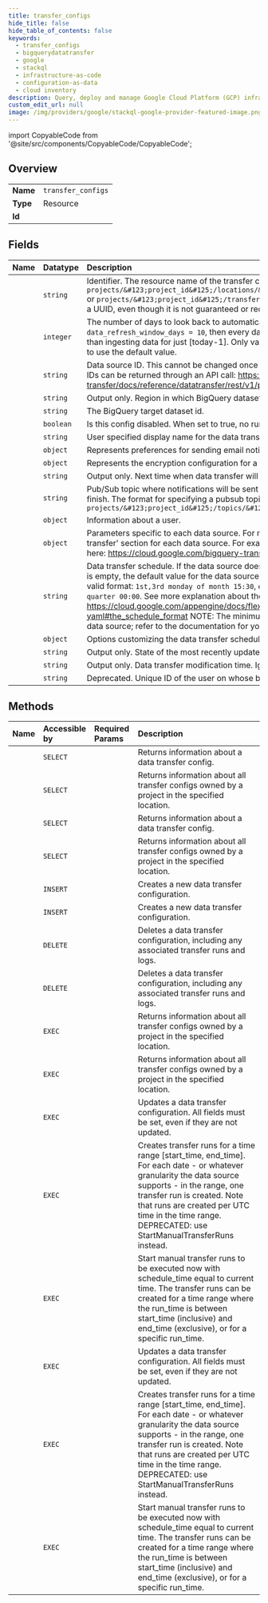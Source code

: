```yaml
---
title: transfer_configs
hide_title: false
hide_table_of_contents: false
keywords:
  - transfer_configs
  - bigquerydatatransfer
  - google    
  - stackql
  - infrastructure-as-code
  - configuration-as-data
  - cloud inventory
description: Query, deploy and manage Google Cloud Platform (GCP) infrastructure and resources using SQL
custom_edit_url: null
image: /img/providers/google/stackql-google-provider-featured-image.png
---
```


import CopyableCode from '@site/src/components/CopyableCode/CopyableCode';




## Overview
<table><tbody>
<tr><td><b>Name</b></td><td><code>transfer_configs</code></td></tr>
<tr><td><b>Type</b></td><td>Resource</td></tr>
<tr><td><b>Id</b></td><td><CopyableCode code="bigquerydatatransfer.transfer_configs" /></td></tr>
</tbody></table>

## Fields
| Name | Datatype | Description |
|:-----|:---------|:------------|
| <CopyableCode code="name" /> | `string` | Identifier. The resource name of the transfer config. Transfer config names have the form either `projects/&#123;project_id&#125;/locations/&#123;region&#125;/transferConfigs/&#123;config_id&#125;` or `projects/&#123;project_id&#125;/transferConfigs/&#123;config_id&#125;`, where `config_id` is usually a UUID, even though it is not guaranteed or required. The name is ignored when creating a transfer config. |
| <CopyableCode code="dataRefreshWindowDays" /> | `integer` | The number of days to look back to automatically refresh the data. For example, if `data_refresh_window_days = 10`, then every day BigQuery reingests data for [today-10, today-1], rather than ingesting data for just [today-1]. Only valid if the data source supports the feature. Set the value to 0 to use the default value. |
| <CopyableCode code="dataSourceId" /> | `string` | Data source ID. This cannot be changed once data transfer is created. The full list of available data source IDs can be returned through an API call: https://cloud.google.com/bigquery-transfer/docs/reference/datatransfer/rest/v1/projects.locations.dataSources/list |
| <CopyableCode code="datasetRegion" /> | `string` | Output only. Region in which BigQuery dataset is located. |
| <CopyableCode code="destinationDatasetId" /> | `string` | The BigQuery target dataset id. |
| <CopyableCode code="disabled" /> | `boolean` | Is this config disabled. When set to true, no runs will be scheduled for this transfer config. |
| <CopyableCode code="displayName" /> | `string` | User specified display name for the data transfer. |
| <CopyableCode code="emailPreferences" /> | `object` | Represents preferences for sending email notifications for transfer run events. |
| <CopyableCode code="encryptionConfiguration" /> | `object` | Represents the encryption configuration for a transfer. |
| <CopyableCode code="nextRunTime" /> | `string` | Output only. Next time when data transfer will run. |
| <CopyableCode code="notificationPubsubTopic" /> | `string` | Pub/Sub topic where notifications will be sent after transfer runs associated with this transfer config finish. The format for specifying a pubsub topic is: `projects/&#123;project_id&#125;/topics/&#123;topic_id&#125;` |
| <CopyableCode code="ownerInfo" /> | `object` | Information about a user. |
| <CopyableCode code="params" /> | `object` | Parameters specific to each data source. For more information see the bq tab in the 'Setting up a data transfer' section for each data source. For example the parameters for Cloud Storage transfers are listed here: https://cloud.google.com/bigquery-transfer/docs/cloud-storage-transfer#bq |
| <CopyableCode code="schedule" /> | `string` | Data transfer schedule. If the data source does not support a custom schedule, this should be empty. If it is empty, the default value for the data source will be used. The specified times are in UTC. Examples of valid format: `1st,3rd monday of month 15:30`, `every wed,fri of jan,jun 13:15`, and `first sunday of quarter 00:00`. See more explanation about the format here: https://cloud.google.com/appengine/docs/flexible/python/scheduling-jobs-with-cron-yaml#the_schedule_format NOTE: The minimum interval time between recurring transfers depends on the data source; refer to the documentation for your data source. |
| <CopyableCode code="scheduleOptions" /> | `object` | Options customizing the data transfer schedule. |
| <CopyableCode code="state" /> | `string` | Output only. State of the most recently updated transfer run. |
| <CopyableCode code="updateTime" /> | `string` | Output only. Data transfer modification time. Ignored by server on input. |
| <CopyableCode code="userId" /> | `string` | Deprecated. Unique ID of the user on whose behalf transfer is done. |
## Methods
| Name | Accessible by | Required Params | Description |
|:-----|:--------------|:----------------|:------------|
| <CopyableCode code="projects_locations_transfer_configs_get" /> | `SELECT` | <CopyableCode code="locationsId, projectsId, transferConfigsId" /> | Returns information about a data transfer config. |
| <CopyableCode code="projects_locations_transfer_configs_list" /> | `SELECT` | <CopyableCode code="locationsId, projectsId" /> | Returns information about all transfer configs owned by a project in the specified location. |
| <CopyableCode code="projects_transfer_configs_get" /> | `SELECT` | <CopyableCode code="projectsId, transferConfigsId" /> | Returns information about a data transfer config. |
| <CopyableCode code="projects_transfer_configs_list" /> | `SELECT` | <CopyableCode code="projectsId" /> | Returns information about all transfer configs owned by a project in the specified location. |
| <CopyableCode code="projects_locations_transfer_configs_create" /> | `INSERT` | <CopyableCode code="locationsId, projectsId" /> | Creates a new data transfer configuration. |
| <CopyableCode code="projects_transfer_configs_create" /> | `INSERT` | <CopyableCode code="projectsId" /> | Creates a new data transfer configuration. |
| <CopyableCode code="projects_locations_transfer_configs_delete" /> | `DELETE` | <CopyableCode code="locationsId, projectsId, transferConfigsId" /> | Deletes a data transfer configuration, including any associated transfer runs and logs. |
| <CopyableCode code="projects_transfer_configs_delete" /> | `DELETE` | <CopyableCode code="projectsId, transferConfigsId" /> | Deletes a data transfer configuration, including any associated transfer runs and logs. |
| <CopyableCode code="_projects_locations_transfer_configs_list" /> | `EXEC` | <CopyableCode code="locationsId, projectsId" /> | Returns information about all transfer configs owned by a project in the specified location. |
| <CopyableCode code="_projects_transfer_configs_list" /> | `EXEC` | <CopyableCode code="projectsId" /> | Returns information about all transfer configs owned by a project in the specified location. |
| <CopyableCode code="projects_locations_transfer_configs_patch" /> | `EXEC` | <CopyableCode code="locationsId, projectsId, transferConfigsId" /> | Updates a data transfer configuration. All fields must be set, even if they are not updated. |
| <CopyableCode code="projects_locations_transfer_configs_schedule_runs" /> | `EXEC` | <CopyableCode code="locationsId, projectsId, transferConfigsId" /> | Creates transfer runs for a time range [start_time, end_time]. For each date - or whatever granularity the data source supports - in the range, one transfer run is created. Note that runs are created per UTC time in the time range. DEPRECATED: use StartManualTransferRuns instead. |
| <CopyableCode code="projects_locations_transfer_configs_start_manual_runs" /> | `EXEC` | <CopyableCode code="locationsId, projectsId, transferConfigsId" /> | Start manual transfer runs to be executed now with schedule_time equal to current time. The transfer runs can be created for a time range where the run_time is between start_time (inclusive) and end_time (exclusive), or for a specific run_time. |
| <CopyableCode code="projects_transfer_configs_patch" /> | `EXEC` | <CopyableCode code="projectsId, transferConfigsId" /> | Updates a data transfer configuration. All fields must be set, even if they are not updated. |
| <CopyableCode code="projects_transfer_configs_schedule_runs" /> | `EXEC` | <CopyableCode code="projectsId, transferConfigsId" /> | Creates transfer runs for a time range [start_time, end_time]. For each date - or whatever granularity the data source supports - in the range, one transfer run is created. Note that runs are created per UTC time in the time range. DEPRECATED: use StartManualTransferRuns instead. |
| <CopyableCode code="projects_transfer_configs_start_manual_runs" /> | `EXEC` | <CopyableCode code="projectsId, transferConfigsId" /> | Start manual transfer runs to be executed now with schedule_time equal to current time. The transfer runs can be created for a time range where the run_time is between start_time (inclusive) and end_time (exclusive), or for a specific run_time. |
